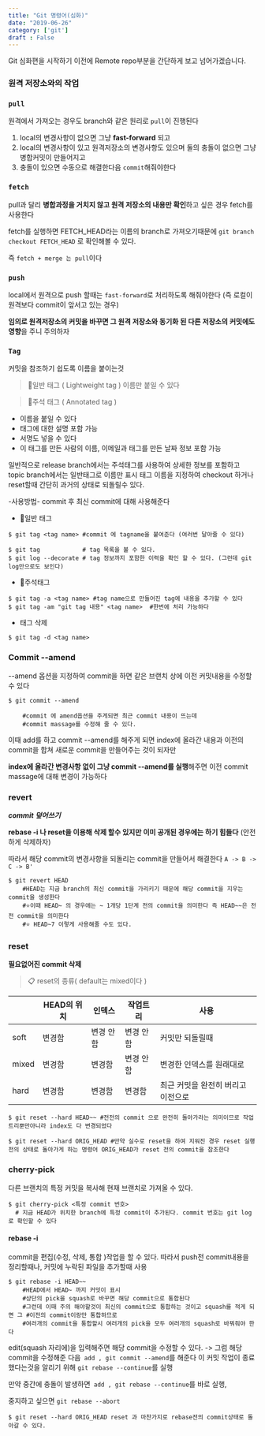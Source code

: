 ```yaml
---
title: "Git 명령어(심화)"
date: "2019-06-26"
category: ['git']
draft : False
---
```


Git 심화편을 시작하기 이전에 Remote repo부분을 간단하게 보고 넘어가겠습니다.


### 원격 저장소와의 작업

### `pull`

원격에서 가져오는 경우도 branch와 같은 원리로 `pull`이 진행된다

1. local의 변경사항이 없으면 그냥 **fast-forward** 되고
2. local의 변경사항이 있고 원격저장소의 변경사항도 있으며 둘의 충돌이 없으면
그냥 병합커밋이 만들어지고
3. 충돌이 있으면 수동으로 해결한다음 `commit`해줘야한다


### `fetch`   

pull과 달리 **병합과정을 거치지 않고 원격 저장소의 내용만 확인**하고 싶은 경우 fetch를 사용한다

fetch를 실행하면 FETCH_HEAD라는 이름의 branch로 가져오기때문에
`git branch checkout FETCH_HEAD` 로 확인해볼 수 있다.

즉 ``fetch + merge 는 pull``이다


### `push`

local에서 원격으로 push 할때는 `fast-forward`로 처리하도록 해줘야한다
(즉 로컬이 원격보다 commit이 앞서고 있는 경우)

**임의로 원격저장소의 커밋을 바꾸면 그 원격 저장소와 동기화 된 다른 저장소의 커밋에도 영향**을 주니 주의하자



### `Tag`
커밋을 참조하기 쉽도록 이름을 붙이는것

> 🔖일반 태그 ( Lightweight tag )
이름만 붙일 수 있다

>🔖주석 태그 ( Annotated tag )
* 이름을 붙일 수 있다
* 태그에 대한 설명 포함 가능
* 서명도 넣을 수 있다
* 이 태그를 만든 사람의 이름, 이메일과 태그를 만든 날짜 정보 포함 가능


일반적으로 release branch에서는 주석태그를 사용하여 상세한 정보를 포함하고
topic branch에서는 일반태그로 이름만 표시
태그 이름을 지정하여 checkout 하거나 reset할때 간단히 과거의 상태로 되돌릴수 있다.


-사용방법-
commit 후 최신 commit에 대해 사용해준다


* 🔖일반 태그

```shell
$ git tag <tag name> #commit 에 tagname을 붙여준다 (여러번 달아줄 수 있다)
                        
$ git tag            # tag 목록을 볼 수 있다.
$ git log --decorate # tag 정보까지 포함한 이력을 확인 할 수 있다. (그런데 git log만으로도 보인다)
```

* 🔖주석태그

```shell
$ git tag -a <tag name> #tag name으로 만들어진 tag에 내용을 추가할 수 있다             
$ git tag -am "git tag 내용" <tag name>  #한번에 처리 가능하다
```

* 태그 삭제

```shell
$ git tag -d <tag name> 
```


### Commit --amend
--amend 옵션을 지정하여 commit을 하면 같은 브랜치 상에 이전 커밋내용을 수정할수 있다

```shell
$ git commit --amend

    #commit 에 amend옵션을 주게되면 최근 commit 내용이 뜨는데
    #commit massage를 수정해 줄 수 있다.
```
이때 add를 하고 commit --amend를 해주게 되면 index에 올라간 내용과 이전의 commit을 합쳐 새로운 commit을 만들어주는 것이 되자만

**index에 올라간 변경사항 없이 그냥 commit --amend를 실행**해주면 이전 commit massage에 대해 변경이 가능하다



### revert

**_commit 덮어쓰기_**

**rebase -i 나 reset을 이용해 삭제 할수 있지만 이미 공개된 경우에는 하기 힘들다**
(안전하게 삭제하자)

따라서 해당 commit의 변경사항을 되돌리는 commit을 만들어서 해결한다
`A -> B -> C -> B'`

```shell
$ git revert HEAD
    #HEAD는 지금 branch의 최신 commit을 가리키기 때문에 해당 commit을 지우는 commit을 생성한다
    #⭐이때 HEAD~ 의 경우에는 ~ 1개당 1단계 전의 commit을 의미한다 즉 HEAD~~은 전전 commit을 의미한다
    #⭐ HEAD~7 이렇게 사용해줄 수도 있다.
```

### reset
**필요없어진 commit 삭제**

> 📋 reset의 종류( default는 mixed이다 )


|      |  HEAD의 위치    |     인덱스     |       작업트리     |       사용|
| - | - | - | - | - |
|soft   |  변경함       |      변경 안함    |     변경 안 함  |    커밋만 되돌릴때|
|mixed | 변경함         |      변경함      |     변경 안 함   |   변경한 인덱스를 원래대로|
|hard  |  변경함             |  변경함      |       변경함    |     최근 커밋을 완전히 버리고 이전으로|

```shell
$ git reset --hard HEAD~~ #전전의 commit 으로 완전히 돌아가라는 의미이므로 작업트리뿐만아니라 index도 다 변경되었다
                         
$ git reset --hard ORIG_HEAD #만약 실수로 reset을 하여 지워진 경우 reset 실행전의 상태로 돌아가게 하는 명령어 ORIG_HEAD가 reset 전의 commit을 참조한다
```             
                
### cherry-pick

다른 브랜치의 특정 커밋을 복사해 현재 브랜치로 가져올 수 있다.

```shell
$ git cherry-pick <특정 commit 번호>
  # 지금 HEAD가 위치한 branch에 특정 commit이 추가된다. commit 번호는 git log로 확인할 수 있다
```

#### rebase -i
commit을 편집(수정, 삭제, 통합 )작업을 할 수 있다.
따라서 push전 commit내용을 정리할때나, 커밋에 누락된 파일을 추가할때 사용

```shell
$ git rebase -i HEAD~~  
    #HEAD에서 HEAD~ 까지 커밋이 표시
    #상단의 pick을 squash로 바꾸면 해당 commit으로 통합된다
    #그런데 이때 주의 해야할것이 최신의 commit으로 통합하는 것이고 squash를 적게 되면 그 #이전의 commit이랑만 통합하므로
    #여러개의 commit을 통합할시 여러개의 pick을 모두 여러개의 squash로 바꿔줘야 한다
```

edit(squash 자리에)을 입력해주면 해당 commit을 수정할 수 있다.
-> 그럼 해당 commit을 수정해준 다음` add , git commit --amend`를 해준다
이 커밋 작업이 종료했다는것을 알리기 위해 `git rebase --continue`를 실행

만약 중간에 충돌이 발생하면` add , git rebase --continue`를 바로 실행,

중지하고 싶으면 `git rebase --abort `

```shell
$ git reset --hard ORIG_HEAD reset 과 마찬가지로 rebase전의 commit상태로 돌아갈 수 있다.
```
